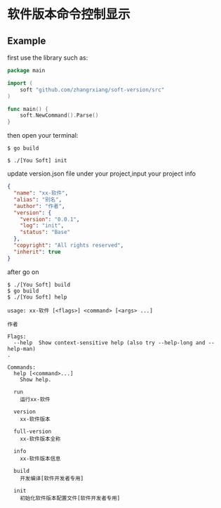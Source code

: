 # 软件版本命令控制显示

## Example
first use the library such as:
```go
package main

import (
	soft "github.com/zhangrxiang/soft-version/src"
)

func main() {
	soft.NewCommand().Parse()
}

```
then open your terminal:
```shell script
$ go build

$ ./[You Soft] init
```
update version.json file under your project,input your project info
```json
{
  "name": "xx-软件",
  "alias": "别名",
  "author": "作者",
  "version": {
    "version": "0.0.1",
    "log": "init",
    "status": "Base"
  },
  "copyright": "All rights reserved",
  "inherit": true
}
```
after go on
```shell script
$ ./[You Soft] build
$ go build
$ ./[You Soft] help

usage: xx-软件 [<flags>] <command> [<args> ...]

作者

Flags:
  --help  Show context-sensitive help (also try --help-long and --help-man)
.

Commands:
  help [<command>...]
    Show help.

  run
    运行xx-软件

  version
    xx-软件版本

  full-version
    xx-软件版本全称

  info
    xx-软件版本信息

  build
    开发编译[软件开发者专用]

  init
    初始化软件版本配置文件[软件开发者专用]

```
